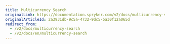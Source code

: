 ```yaml
---
title: Multicurrency Search
originalLink: https://documentation.spryker.com/v2/docs/multicurrency-search
originalArticleId: 2a3931db-9c5a-4732-9dc5-5a30f12a065d
redirect_from:
  - /v2/docs/multicurrency-search
  - /v2/docs/en/multicurrency-search
---
```



